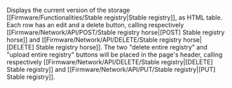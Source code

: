 Displays the current version of the storage [[Firmware/Functionalities/Stable registry|Stable registry]], as HTML table.
Each row has an edit and a delete button, calling respectively [[Firmware/Network/API/POST/Stable registry horse|[POST] Stable registry horse]] and [[Firmware/Network/API/DELETE/Stable registry horse|[DELETE] Stable registry horse]].
The two "delete entire registry" and "upload entire registry" buttons will be placed in the page's header, calling respectively [[Firmware/Network/API/DELETE/Stable registry|[DELETE] Stable registry]] and [[Firmware/Network/API/PUT/Stable registry|[PUT] Stable registry]].